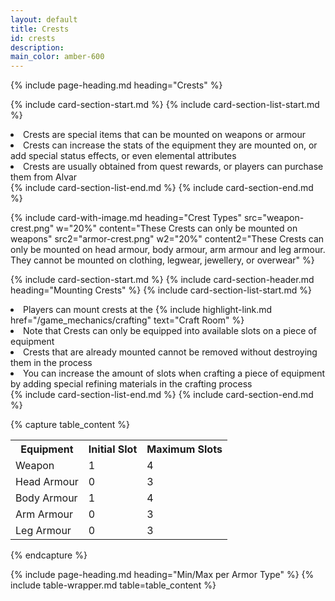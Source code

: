```yaml
---
layout: default
title: Crests
id: crests
description: 
main_color: amber-600
---
```


<div class="margin-center-90">
  {% include page-heading.md heading="Crests" %}

  {% include card-section-start.md %}
    {% include card-section-list-start.md %}
      <li>Crests are special items that can be mounted on weapons or armour</li>
      <li>Crests can increase the stats of the equipment they are mounted on, or add special status effects, or even elemental attributes</li>
      <li>Crests are usually obtained from quest rewards, or players can purchase them from Alvar</li>
    {% include card-section-list-end.md %}
  {% include card-section-end.md %}

  {% include card-with-image.md 
    heading="Crest Types"
    src="weapon-crest.png" 
    w="20%"
    content="These Crests can only be mounted on weapons"
    src2="armor-crest.png"
    w2="20%"
    content2="These Crests can only be mounted on head armour, body armour, arm armour and leg armour. They cannot be mounted on clothing, legwear, jewellery, or overwear"
  %}

  {% include card-section-start.md %}
    {% include card-section-header.md heading="Mounting Crests" %}
    {% include card-section-list-start.md %}
      <li>Players can mount crests at the {% include highlight-link.md href="/game_mechanics/crafting" text="Craft Room" %}</li>
      <li>Note that Crests can only be equipped into available slots on a piece of equipment</li>
      <li>Crests that are already mounted cannot be removed without destroying them in the process</li>
      <li>You can increase the amount of slots when crafting a piece of equipment by adding special refining materials in the crafting process</li>
    {% include card-section-list-end.md %}
  {% include card-section-end.md %}

  {% capture table_content %}
    <table>
      <tbody>
        <tr>
          <th>Equipment</th>
          <th>Initial Slot</th>
          <th>Maximum Slots</th>
        </tr>
        <tr>
          <td>Weapon</td>
          <td>1</td>
          <td>4</td>
        </tr>
        <tr>
          <td>Head Armour</td>
          <td>0</td>
          <td>3</td>
        </tr>
        <tr>
          <td>Body Armour</td>
          <td>1</td>
          <td>4</td>
        </tr>
        <tr>
          <td>Arm Armour</td>
          <td>0</td>
          <td>3</td>
        </tr>
        <tr>
          <td>Leg Armour</td>
          <td>0</td>
          <td>3</td>
        </tr>
      </tbody>
    </table>
  {% endcapture %}

  {% include page-heading.md heading="Min/Max per Armor Type" %}
  {% include table-wrapper.md table=table_content %}
</div>